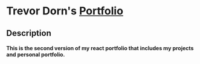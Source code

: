 # Trevor Dorn's <a href="https://github.com/dorntrevor7/react-portfolio-v2" target="_blank">Portfolio</a>

## Description

#### This is the second version of my react portfolio that includes my projects and personal portfolio.
